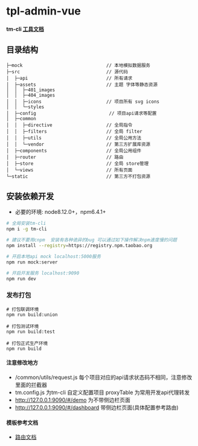 # tpl-admin-vue

#### tm-cli [工具文档](http://4g.gitee.io/tm-cli/)

## 目录结构
```
├─mock                               // 本地模拟数据服务
├─src                                // 源代码
│  ├─api                             // 所有请求
│  ├─assets                          // 主题 字体等静态资源
│  │  ├─401_images
│  │  ├─404_images
│  │  ├─icons                        // 项目所有 svg icons
│  │  └─styles
│  ├─config                           // 项目api请求等配置          
│  ├─common
│  │  ├─directive                    // 全局指令
│  │  ├─filters                      // 全局 filter
│  │  ├─utils                        // 全局公用方法
│  │  └─vendor                       // 第三方扩展库资源
│  ├─components                      // 全局公用组件
│  ├─router                          // 路由
│  ├─store                           // 全局 store管理
│  └─views                           // 所有页面 
└─static                             // 第三方不打包资源

```

## 安装依赖开发
- 必要的环境: node8.12.0+，npm6.4.1+

```bash
# 全局安装tm-cli
npm i -g tm-cli

# 建议不要用cnpm  安装有各种诡异的bug 可以通过如下操作解决npm速度慢的问题
npm install --registry=https://registry.npm.taobao.org

# 开启本地api mock localhost:5000服务
npm run mock:server

# 开启开发服务 localhost:9090
npm run dev
```
### 发布打包

```
# 打包联调环境
npm run build:union

# 打包测试环境
npm run build:test

# 打包正式生产环境
npm run build

```

#### 注意修改地方
- /common/utils/request.js 每个项目对应的api请求状态码不相同，注意修改里面的拦截器
- tm.config.js 为tm-cli 自定义配置项目 proxyTable 为常用开发api代理转发
- http://127.0.0.1:9090/#/demo 为不带侧边栏页面
- http://127.0.0.1:9090/#/dashboard 带侧边栏页面(具体配置参考路由)

#### 模板参考文档
- [路由文档](https://panjiachen.github.io/vue-element-admin-site/zh/guide/essentials/router-and-nav.html#%E9%85%8D%E7%BD%AE%E9%A1%B9)
